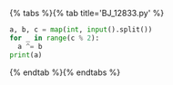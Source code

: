 {% tabs %}{% tab title='BJ_12833.py' %}

```py
a, b, c = map(int, input().split())
for _ in range(c % 2):
  a ^= b
print(a)
```

{% endtab %}{% endtabs %}
